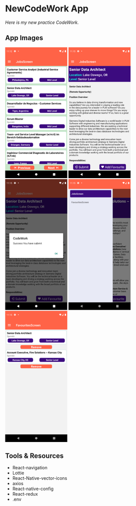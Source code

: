 # NewCodeWork App

*Here is my new practice CodeWork.*


## App Images 
<img src="https://github.com/mmertoglu/NewCodeWork/blob/master/NewCodeWorkApp/src/assets/screenshoots/Home.png" width="200" /> <img src="https://github.com/mmertoglu/NewCodeWork/blob/master/NewCodeWorkApp/src/assets/screenshoots/Detail.png" width="200" /> <img src="https://github.com/mmertoglu/NewCodeWork/blob/master/NewCodeWorkApp/src/assets/screenshoots/Submit.png" width="200" />
<img src="https://github.com/mmertoglu/NewCodeWork/blob/master/NewCodeWorkApp/src/assets/screenshoots/Drawer.png" width="200" />
<img src="https://github.com/mmertoglu/NewCodeWork/blob/master/NewCodeWorkApp/src/assets/screenshoots/Favourites.png" width="200" />


## Tools & Resources
* React-navigation
* Lottie 
* React-Native-vector-icons
* axios
* React-native-config
* React-redux
* .env
